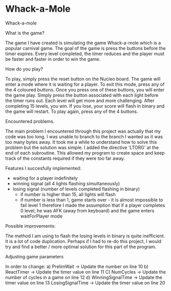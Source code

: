 # Whack-a-Mole

Whack-a-mole

What is the game? 

The game I have created is simulating the game Whack-a-mole which is a popular carnival game. 
The goal of the game is press the buttons before the timer expires. Every level completed,
the timer reduces and the player must be faster and faster in order to win the game.

How do you play?

To play, simply press the reset button on the Nucleo board. The game will enter a mode where it is 
waiting for a player. To exit this mode, press any of the 4 coloured buttons. Once you press one of these
buttons, you will enter the game play. Simply press the button associated with each light before
the timer runs out. Each level will get more and more challenging. After completing 15 levels, you win.
If you lose, your score will flash in binary and the game will restart. To play again, press any of the 4 buttons.

Encountered problems.

The main problem I encountered through this project was actually that my code was too long. I was
unable to branch to the branch I wanted as it was too many bytes away. It took me a while to understand
how to solve this problem but the solution was simple. I added the directive 'LTORG' at the end
of each subroutine. This allowed my program to create space and keep track of the constants required if
they were too far away.

Features I succesfully implemented:
- waiting for a player indefinitely
- winning signal (all 4 lights flashing simultaneously)
- losing signal (number of levels completed flashing in binary)
    - if number is higher than 15, all lights will flash 
    - if number is less than 1, game starts over 
           - it is almost impossible to fail level 1 therefore I made the assumption
             that if a player completes 0 level, he was AFK (away from keyboard) and the
             game enters waitForPlayer mode

Possible improvements:

The method I am using to flash the losing levels in binary is quite inefficient. It is a lot of
code duplication. Perhaps if I had to re-do this project, I would try and find a better / more optimal
solution for this part of the program.

Adjusting game parameters

In order to change:
a) PrelimWait ->  Update the number on line 10
b) ReactTimer ->  Update the timer value on line 11
C) NumCycles  ->  Update the number of cycles in a game on line 12
d) WinningSignalTime ->  Update the timer value on line 13
   LosingSignalTime  ->  Update the timer value on line 20

